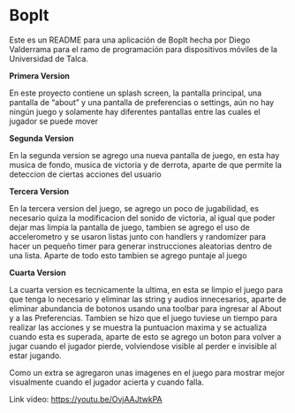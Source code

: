 # BopIt

Este es un README para una aplicación de BopIt hecha por Diego Valderrama para el ramo de programación para dispositivos móviles de la Universidad de Talca.

**Primera Version**

En este proyecto contiene un splash screen, la pantalla principal, una pantalla de “about” y una pantalla de preferencias o settings, aún no hay ningún juego y solamente hay diferentes pantallas entre las cuales el jugador se puede mover

**Segunda Version**

En la segunda version se agrego una nueva pantalla de juego, en esta hay musica de fondo, musica de victoria y de derrota, aparte de que permite la deteccion de ciertas acciones del usuario

**Tercera Version**

En la tercera version del juego, se agrego un poco de jugabilidad, es necesario quiza la modificacion del sonido de victoria, al igual que poder dejar mas limpia la pantalla de juego, tambien se agrego el uso de accelerometro y se usaron listas junto con handlers y randomizer para hacer un pequeño timer para generar instrucciones aleatorias dentro de una lista. Aparte de todo esto tambien se agrego puntaje al juego

**Cuarta Version**

La cuarta version es tecnicamente la ultima, en esta se limpio el juego para que tenga lo necesario y eliminar las string y audios innecesarios, aparte de eliminar abundancia de botonos usando una toolbar para ingresar al About y a las Preferencias. Tambien se hizo que el juego tuviese un tiempo para realizar las acciones y se muestra la puntuacion maxima y se actualiza cuando esta es superada, aparte de esto se agrego un boton para volver a jugar cuando el jugador pierde, volviendose visible al perder e invisible al estar jugando.

Como un extra se agregaron unas imagenes en el juego para mostrar mejor visualmente cuando el jugador acierta y cuando falla.

Link video: https://youtu.be/OvjAAJtwkPA
